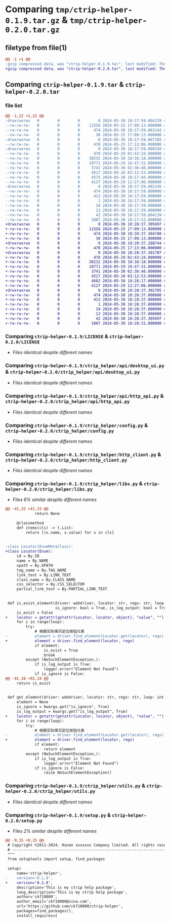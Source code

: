 # Comparing `tmp/ctrip-helper-0.1.9.tar.gz` & `tmp/ctrip-helper-0.2.0.tar.gz`

## filetype from file(1)

```diff
@@ -1 +1 @@
-gzip compressed data, was "ctrip-helper-0.1.9.tar", last modified: Thu May 30 10:17:59 2024, max compression
+gzip compressed data, was "ctrip-helper-0.2.0.tar", last modified: Thu May 30 10:28:37 2024, max compression
```

## Comparing `ctrip-helper-0.1.9.tar` & `ctrip-helper-0.2.0.tar`

### file list

```diff
@@ -1,22 +1,22 @@
-drwxrwxrwx   0        0        0        0 2024-05-30 10:17:59.884139 ctrip-helper-0.1.9/
--rw-rw-rw-   0        0        0    11558 2024-05-25 17:09:13.000000 ctrip-helper-0.1.9/LICENSE
--rw-rw-rw-   0        0        0      474 2024-05-30 10:17:59.883142 ctrip-helper-0.1.9/PKG-INFO
--rw-rw-rw-   0        0        0       30 2024-05-25 17:09:13.000000 ctrip-helper-0.1.9/README.md
-drwxrwxrwx   0        0        0        0 2024-05-30 10:17:59.867185 ctrip-helper-0.1.9/ctrip_helper/
--rw-rw-rw-   0        0        0      470 2024-05-25 17:13:06.000000 ctrip-helper-0.1.9/ctrip_helper/__init__.py
-drwxrwxrwx   0        0        0        0 2024-05-30 10:17:59.880150 ctrip-helper-0.1.9/ctrip_helper/api/
--rw-rw-rw-   0        0        0      470 2024-05-29 02:43:24.000000 ctrip-helper-0.1.9/ctrip_helper/api/__init__.py
--rw-rw-rw-   0        0        0    30232 2024-05-30 10:16:18.000000 ctrip-helper-0.1.9/ctrip_helper/api/desktop_ui.py
--rw-rw-rw-   0        0        0    10771 2024-05-29 16:47:31.000000 ctrip-helper-0.1.9/ctrip_helper/api/http_api.py
--rw-rw-rw-   0        0        0     3741 2024-05-30 02:36:46.000000 ctrip-helper-0.1.9/ctrip_helper/config.py
--rw-rw-rw-   0        0        0     4517 2024-05-28 03:12:53.000000 ctrip-helper-0.1.9/ctrip_helper/http_client.py
--rw-rw-rw-   0        0        0     4575 2024-05-30 10:17:44.000000 ctrip-helper-0.1.9/ctrip_helper/libs.py
--rw-rw-rw-   0        0        0     4127 2024-05-29 12:27:06.000000 ctrip-helper-0.1.9/ctrip_helper/utils.py
-drwxrwxrwx   0        0        0        0 2024-05-30 10:17:59.882145 ctrip-helper-0.1.9/ctrip_helper.egg-info/
--rw-rw-rw-   0        0        0      474 2024-05-30 10:17:59.000000 ctrip-helper-0.1.9/ctrip_helper.egg-info/PKG-INFO
--rw-rw-rw-   0        0        0      413 2024-05-30 10:17:59.000000 ctrip-helper-0.1.9/ctrip_helper.egg-info/SOURCES.txt
--rw-rw-rw-   0        0        0        1 2024-05-30 10:17:59.000000 ctrip-helper-0.1.9/ctrip_helper.egg-info/dependency_links.txt
--rw-rw-rw-   0        0        0       34 2024-05-30 10:17:59.000000 ctrip-helper-0.1.9/ctrip_helper.egg-info/requires.txt
--rw-rw-rw-   0        0        0       13 2024-05-30 10:17:59.000000 ctrip-helper-0.1.9/ctrip_helper.egg-info/top_level.txt
--rw-rw-rw-   0        0        0       42 2024-05-30 10:17:59.884139 ctrip-helper-0.1.9/setup.cfg
--rw-rw-rw-   0        0        0     1087 2024-05-30 10:17:53.000000 ctrip-helper-0.1.9/setup.py
+drwxrwxrwx   0        0        0        0 2024-05-30 10:28:37.305697 ctrip-helper-0.2.0/
+-rw-rw-rw-   0        0        0    11558 2024-05-25 17:09:13.000000 ctrip-helper-0.2.0/LICENSE
+-rw-rw-rw-   0        0        0      474 2024-05-30 10:28:37.304700 ctrip-helper-0.2.0/PKG-INFO
+-rw-rw-rw-   0        0        0       30 2024-05-25 17:09:13.000000 ctrip-helper-0.2.0/README.md
+drwxrwxrwx   0        0        0        0 2024-05-30 10:28:37.288744 ctrip-helper-0.2.0/ctrip_helper/
+-rw-rw-rw-   0        0        0      470 2024-05-25 17:13:06.000000 ctrip-helper-0.2.0/ctrip_helper/__init__.py
+drwxrwxrwx   0        0        0        0 2024-05-30 10:28:37.301707 ctrip-helper-0.2.0/ctrip_helper/api/
+-rw-rw-rw-   0        0        0      470 2024-05-29 02:43:24.000000 ctrip-helper-0.2.0/ctrip_helper/api/__init__.py
+-rw-rw-rw-   0        0        0    30232 2024-05-30 10:16:18.000000 ctrip-helper-0.2.0/ctrip_helper/api/desktop_ui.py
+-rw-rw-rw-   0        0        0    10771 2024-05-29 16:47:31.000000 ctrip-helper-0.2.0/ctrip_helper/api/http_api.py
+-rw-rw-rw-   0        0        0     3741 2024-05-30 02:36:46.000000 ctrip-helper-0.2.0/ctrip_helper/config.py
+-rw-rw-rw-   0        0        0     4517 2024-05-28 03:12:53.000000 ctrip-helper-0.2.0/ctrip_helper/http_client.py
+-rw-rw-rw-   0        0        0     4682 2024-05-30 10:28:17.000000 ctrip-helper-0.2.0/ctrip_helper/libs.py
+-rw-rw-rw-   0        0        0     4127 2024-05-29 12:27:06.000000 ctrip-helper-0.2.0/ctrip_helper/utils.py
+drwxrwxrwx   0        0        0        0 2024-05-30 10:28:37.302705 ctrip-helper-0.2.0/ctrip_helper.egg-info/
+-rw-rw-rw-   0        0        0      474 2024-05-30 10:28:37.000000 ctrip-helper-0.2.0/ctrip_helper.egg-info/PKG-INFO
+-rw-rw-rw-   0        0        0      413 2024-05-30 10:28:37.000000 ctrip-helper-0.2.0/ctrip_helper.egg-info/SOURCES.txt
+-rw-rw-rw-   0        0        0        1 2024-05-30 10:28:37.000000 ctrip-helper-0.2.0/ctrip_helper.egg-info/dependency_links.txt
+-rw-rw-rw-   0        0        0       34 2024-05-30 10:28:37.000000 ctrip-helper-0.2.0/ctrip_helper.egg-info/requires.txt
+-rw-rw-rw-   0        0        0       13 2024-05-30 10:28:37.000000 ctrip-helper-0.2.0/ctrip_helper.egg-info/top_level.txt
+-rw-rw-rw-   0        0        0       42 2024-05-30 10:28:37.305697 ctrip-helper-0.2.0/setup.cfg
+-rw-rw-rw-   0        0        0     1087 2024-05-30 10:28:31.000000 ctrip-helper-0.2.0/setup.py
```

### Comparing `ctrip-helper-0.1.9/LICENSE` & `ctrip-helper-0.2.0/LICENSE`

 * *Files identical despite different names*

### Comparing `ctrip-helper-0.1.9/ctrip_helper/api/desktop_ui.py` & `ctrip-helper-0.2.0/ctrip_helper/api/desktop_ui.py`

 * *Files identical despite different names*

### Comparing `ctrip-helper-0.1.9/ctrip_helper/api/http_api.py` & `ctrip-helper-0.2.0/ctrip_helper/api/http_api.py`

 * *Files identical despite different names*

### Comparing `ctrip-helper-0.1.9/ctrip_helper/config.py` & `ctrip-helper-0.2.0/ctrip_helper/config.py`

 * *Files identical despite different names*

### Comparing `ctrip-helper-0.1.9/ctrip_helper/http_client.py` & `ctrip-helper-0.2.0/ctrip_helper/http_client.py`

 * *Files identical despite different names*

### Comparing `ctrip-helper-0.1.9/ctrip_helper/libs.py` & `ctrip-helper-0.2.0/ctrip_helper/libs.py`

 * *Files 6% similar despite different names*

```diff
@@ -41,32 +41,33 @@
             return None
 
     @classmethod
     def items(cls) -> t.List:
         return [(x.name, x.value) for x in cls]
 
 
-class Locator(EnumMetaClass):
+class Locator(Enum):
     id = By.ID
     name = By.NAME
     xpath = By.XPATH
     tag_name = By.TAG_NAME
     link_text = By.LINK_TEXT
     class_name = By.CLASS_NAME
     css_selector = By.CSS_SELECTOR
     partial_link_text = By.PARTIAL_LINK_TEXT
 
 
 def is_exist_element(driver: webdriver, locator: str, regx: str, loop: int, sleep: float,
                      is_ignore: bool = True, is_log_output: bool = True) -> bool:
     is_exist = False
+    locator = getattr(getattr(Locator, locator, object), "value", "")
     for i in range(loop):
         try:
             # 根据实际情况定位按钮元素
-            element = driver.find_element(Locator.get(locator), regx)
+            element = driver.find_element(locator, regx)
             if element:
                 is_exist = True
                 break
         except (NoSuchElementException,):
             if is_log_output is True:
                 logger.error("Element Not Found")
             if is_ignore is False:
@@ -91,18 +92,19 @@
     return is_exist
 
 
 def get_element(driver: webdriver, locator: str, regx: str, loop: int, sleep: float, **kwargs) -> WebElement:
     element = None
     is_ignore = kwargs.get("is_ignore", True)
     is_log_output = kwargs.get("is_log_output", True)
+    locator = getattr(getattr(Locator, locator, object), "value", "")
     for i in range(loop):
         try:
             # 根据实际情况定位按钮元素
-            element = driver.find_element(Locator.get(locator), regx)
+            element = driver.find_element(locator, regx)
             if element:
                 return element
         except (NoSuchElementException,):
             if is_log_output is True:
                 logger.error("Element Not Found")
             if is_ignore is False:
                 raise NoSuchElementException()
```

### Comparing `ctrip-helper-0.1.9/ctrip_helper/utils.py` & `ctrip-helper-0.2.0/ctrip_helper/utils.py`

 * *Files identical despite different names*

### Comparing `ctrip-helper-0.1.9/setup.py` & `ctrip-helper-0.2.0/setup.py`

 * *Files 2% similar despite different names*

```diff
@@ -9,15 +9,15 @@
 # Copyright ©2011-2024. Hunan xxxxxxx Company limited. All rights reserved.
 # ---------------------------------------------------------------------------------------------------------
 """
 from setuptools import setup, find_packages
 
 setup(
     name='ctrip-helper',
-    version='0.1.9',
+    version='0.2.0',
     description='This is my ctrip help package',
     long_description='This is my ctrip help package',
     author='ckf10000',
     author_email='ckf10000@sina.com',
     url='https://github.com/ckf10000/ctrip-helper',
     packages=find_packages(),
     install_requires=[
```

